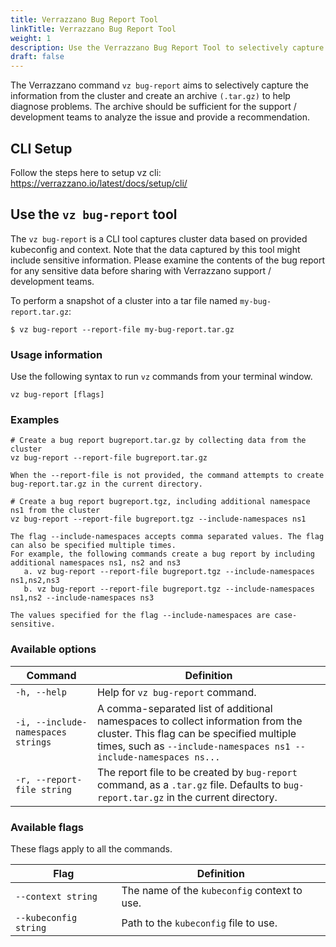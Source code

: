 ```yaml
---
title: Verrazzano Bug Report Tool
linkTitle: Verrazzano Bug Report Tool
weight: 1
description: Use the Verrazzano Bug Report Tool to selectively capture the information from cluster and create an archive of it
draft: false
---
```



The Verrazzano command `vz bug-report` aims to selectively capture the information from the cluster and create an archive `(.tar.gz)` to help diagnose problems. The archive should be sufficient for the support / development teams to analyze the issue and provide a recommendation.

## CLI Setup
Follow the steps here to setup vz cli: https://verrazzano.io/latest/docs/setup/cli/

## Use the `vz bug-report` tool

The `vz bug-report` is a CLI tool captures cluster data based on provided kubeconfig and context. 
Note that the data captured by this tool might include sensitive information. Please examine the contents of the bug report for any sensitive data before sharing with Verrazzano support / development teams.

To perform a snapshot of a cluster into a tar file named `my-bug-report.tar.gz`:

`$ vz bug-report --report-file my-bug-report.tar.gz`

### Usage information

Use the following syntax to run `vz` commands from your terminal window.
```shell
vz bug-report [flags]
```
### Examples
```
# Create a bug report bugreport.tar.gz by collecting data from the cluster
vz bug-report --report-file bugreport.tar.gz

When the --report-file is not provided, the command attempts to create bug-report.tar.gz in the current directory.

# Create a bug report bugreport.tgz, including additional namespace ns1 from the cluster
vz bug-report --report-file bugreport.tgz --include-namespaces ns1

The flag --include-namespaces accepts comma separated values. The flag can also be specified multiple times.
For example, the following commands create a bug report by including additional namespaces ns1, ns2 and ns3
   a. vz bug-report --report-file bugreport.tgz --include-namespaces ns1,ns2,ns3
   b. vz bug-report --report-file bugreport.tgz --include-namespaces ns1,ns2 --include-namespaces ns3

The values specified for the flag --include-namespaces are case-sensitive.
```

### Available options

| Command                            | Definition                                                                                                                                                                                        |
|------------------------------------|---------------------------------------------------------------------------------------------------------------------------------------------------------------------------------------------------|
| `-h, --help `                      | Help for `vz bug-report` command.                                                                                                                                                                 |
| `-i, --include-namespaces strings` | A comma-separated list of additional namespaces to collect information from the cluster. This flag can be specified multiple times, such as `--include-namespaces ns1 --include-namespaces ns...` |
| `-r, --report-file string`         | The report file to be created by `bug-report` command, as a `.tar.gz` file. Defaults to `bug-report.tar.gz` in the current directory.                                                             |

### Available flags

These flags apply to all the commands.

| Flag                  | Definition                                   |
|-----------------------|----------------------------------------------|
| `--context string`    | The name of the `kubeconfig` context to use. |
| `--kubeconfig string` | Path to the `kubeconfig` file to use.        |
